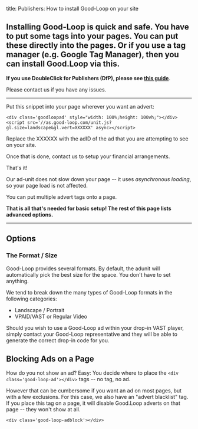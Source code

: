 
title: Publishers: How to install Good-Loop on your site

## Installing Good-Loop is quick and safe. You have to put some tags into your pages. You can put these directly into the pages. Or if you use a tag manager (e.g. Google Tag Manager), then you can install Good.Loop via this. 

**If you use DoubleClick for Publishers (DfP), please see [this guide](./Use-with-DoubleClick-for-Publishers-(DfP).md)**. 

Please contact us if you have any issues.

<hr>

Put this snippet into your page wherever you want an advert:

~~~
<div class='goodloopad' style="width: 100%;height: 100vh;"></div>
<script src='//as.good-loop.com/unit.js?gl.size=landscape&gl.vert=XXXXXX' async></script>
~~~

Replace the XXXXXX with the adID of the ad that you are attempting to see on your site.

Once that is done, contact us to setup your financial arrangements. 

That's it!

Our ad-unit does not slow down your page -- it uses *asynchronous loading*, so your page load is not affected.

You can put multiple advert tags onto a page.

**That is all that's needed for basic setup! The rest of this page lists advanced options.**

<hr>

## Options

### The Format / Size

Good-Loop provides several formats. By default, the adunit will automatically pick the best size for the space. You don't have to set anything.

We tend to break down the many types of Good-Loop formats in the following categories:
* Landscape / Portrait
* VPAID/VAST or Regular Video

Should you wish to use a Good-Loop ad within your drop-in VAST player, simply contact your Good-Loop representative and they will be able to generate the correct drop-in code for you.


## Blocking Ads on a Page

How do you not show an ad? Easy: You decide where to place the <code>&lt;div class='good-loop-ad'&gt;&lt;/div&gt;</code> tags -- no tag, no ad. 

However that can be cumbersome if you want an ad on most pages, but with a few exclusions. For this case, we also have an "advert blacklist" tag. If you place this tag on a page, it will disable Good.Loop adverts on that page -- they won't show at all.

<code>&lt;div class='good-loop-adblock'>&lt;/div&gt;</code>